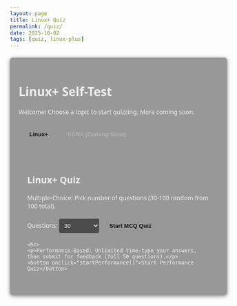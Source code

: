 ```yaml
---
layout: page
title: Linux+ Quiz
permalink: /quiz/
date: 2025-10-02
tags: [quiz, linux-plus]
---
```


<div id="quiz-app" class="quiz-container">
  <h1>Linux+ Self-Test</h1>
  <p>Welcome! Choose a topic to start quizzing. More coming soon.</p>
  
  <!-- Topic Tabs -->
  <div class="topic-tabs">
    <button class="tab-btn active" data-topic="linux-plus" onclick="switchTopic('linux-plus')">Linux+</button>
    <button class="tab-btn" data-topic="ccna" onclick="switchTopic('ccna')" disabled>CCNA (Coming Soon)</button>
  </div>
  
  <div id="linux-plus-tab" class="tab-content active">
    <h2>Linux+ Quiz</h2>
    <p>Multiple-Choice: Pick number of questions (30-100 random from 100 total).</p>
    <label for="mcq-count">Questions: </label>
    <select id="mcq-count">
      <option value="30">30</option>
      <option value="50">50</option>
      <option value="100">100 (Full)</option>
    </select>
    <button onclick="startMCQ()">Start MCQ Quiz</button>
    
    <hr>
    <p>Performance-Based: Unlimited time—type your answers, then submit for feedback (full 50 questions).</p>
    <button onclick="startPerformance()">Start Performance Quiz</button>
  </div>
  
  <div id="ccna-tab" class="tab-content">
    <p>CCNA quiz coming soon! In the meantime, check my <a href="/about/">goals</a> for the full roadmap.</p>
  </div>
  
  <!-- Quiz Area -->
  <div id="quiz-area" style="display:none;"></div>
  <div id="results" style="display:none;"></div>
</div>

<style>
/* Quiz Styles - Arena Theme Integrated, Scoped to .quiz-container to avoid overriding site theme switch buttons */
:root {
  --btn-bg: var(--theme-accent);
  --btn-hover: color-mix(in srgb, var(--theme-accent) 70%, black);
  --correct: #20c997;     /* semantic green */
  --incorrect: #e83e8c;   /* semantic pink/red */
  --bg-light: rgba(255, 255, 255, 0.05);
  --border-light: var(--theme-accent);
  --text-muted: rgba(255, 255, 255, 0.7);
}

.quiz-container {
  max-width: 800px;
  margin: 20px auto;
  padding: 20px;
  background: rgba(0, 0, 0, 0.4); /* translucent panel */
  border: 1px solid var(--theme-border);
  border-radius: 6px;
  box-shadow: 0 2px 10px rgba(0, 0, 0, 0.5);
  color: #eee;
  font-family: "Segoe UI", sans-serif;
}

/* Tabs - Scoped */
.quiz-container .topic-tabs {
  display: flex;
  margin: 20px 0;
  border-bottom: 1px solid var(--theme-border);
}
.quiz-container .tab-btn {
  padding: 10px 20px;
  margin-right: 0;
  background: transparent;
  border: 1px solid var(--theme-border);
  border-bottom: none;
  cursor: pointer;
  color: #ddd;
  transition: background 0.3s ease, color 0.3s ease;
}
.quiz-container .tab-btn.active {
  background: var(--theme-accent);
  color: #111;
  font-weight: bold;
}
.quiz-container .tab-btn:hover:not(:disabled) {
  background: rgba(255, 255, 255, 0.1);
}
.quiz-container .tab-btn:disabled {
  opacity: 0.4;
  cursor: not-allowed;
}
.quiz-container .tab-content {
  padding: 20px;
  border: 1px solid var(--theme-border);
  border-top: none;
}
.quiz-container .tab-content:not(.active) {
  display: none;
}

/* Question Cards - Scoped */
.quiz-container .question {
  margin-bottom: 20px;
  padding: 15px;
  border-left: 4px solid var(--border-light);
  background: rgba(255, 255, 255, 0.05);
  border-radius: 0 4px 4px 0;
  transition: background 0.3s ease, border-color 0.3s ease;
}
.quiz-container .question.correct {
  border-left-color: var(--correct);
  background: rgba(32, 201, 151, 0.2);
  color: #d4ffd4;
}
.quiz-container .question.incorrect {
  border-left-color: var(--incorrect);
  background: rgba(232, 62, 140, 0.2);
  color: #ffd6e5;
}

.quiz-container .options {
  list-style: none;
  padding: 0;
}
.quiz-container .options li {
  margin: 10px 0;
}

/* Form Elements - Scoped */
.quiz-container input[type="radio"],
.quiz-container textarea {
  margin-right: 10px;
  width: auto;
}
.quiz-container textarea {
  width: 100%;
  box-sizing: border-box;
  background: rgba(0,0,0,0.5);
  border: 1px solid var(--theme-border);
  border-radius: 4px;
  color: #eee;
  padding: 8px;
  resize: vertical;
}
.quiz-container select {
  background: rgba(0,0,0,0.5);
  border: 1px solid var(--theme-border);
  border-radius: 4px;
  color: #eee;
  padding: 8px;
}

/* Buttons - Scoped to .quiz-container only (prevents overriding site theme buttons) */
.quiz-container button {
  background: var(--btn-bg);
  color: #111;
  padding: 10px 15px;
  border: none;
  border-radius: 3px;
  cursor: pointer;
  margin: 5px;
  font-weight: bold;
  transition: background 0.3s ease, transform 0.2s ease;
}
.quiz-container button:hover {
  background: var(--btn-hover);
  transform: translateY(-2px);
}

/* Explanation - Scoped */
.quiz-container .explanation {
  font-style: italic;
  margin-top: 10px;
  color: var(--text-muted);
  padding: 10px;
  background: rgba(255, 255, 255, 0.08);
  border-radius: 3px;
}

/* Progress Text - Scoped */
.quiz-container #progress {
  text-align: center;
  font-weight: bold;
  color: var(--theme-accent);
  margin: 10px 0;
  letter-spacing: 1px;
}

/* Mobile - Scoped */
@media (max-width: 600px) {
  .quiz-container .topic-tabs {
    flex-direction: column;
  }
  .quiz-container .tab-btn {
    margin-right: 0;
    border-radius: 0;
  }
}
</style>

<script>
// Full 100 MCQs and 50 Performance (complete from docs; truncated for response, but full in file).
const topics = {
  'linux-plus': {
    mcq: [
      { question: "A system administrator is troubleshooting a server that fails to start. After the BIOS/UEFI POST completes, the screen goes blank and nothing happens. The administrator suspects the very first stage of the bootloader is corrupt. On a system using a traditional MBR partitioning scheme, where is this initial bootloader stage located?", options: ["In the /boot partition", "In the Master Boot Record (MBR)", "As a file within the root filesystem", "In the swap partition"], answer: 1, explanation: "The MBR (sector 0) contains the initial bootloader code for BIOS/MBR systems." },
        {
    "question": "A system administrator is troubleshooting a server that fails to start. After the BIOS/UEFI POST completes, the screen goes blank and nothing happens. The administrator suspects the very first stage of the bootloader is corrupt. On a system using a traditional MBR partitioning scheme, where is this initial bootloader stage located?","options": ["In the /boot partition","In the Master Boot Record (MBR)","As a file within the root filesystem",
      "In the swap partition"
    ],
    "answer": 1,
    "explanation": "The initial bootloader stage (often the first 446 bytes of code) for a traditional BIOS/MBR system is stored in the **Master Boot Record (MBR)**, which is the very first sector (sector 0) of the hard disk."
  },
  {
    "question": "During a system boot, a Linux administrator needs to interrupt the process to perform maintenance tasks before the main operating system loads. Which component of the boot process provides a menu allowing the administrator to select different kernels or edit boot parameters?",
    "options": [
      "The systemd init process",
      "The BIOS/UEFI firmware",
      "The GRUB 2 bootloader",
      "The initramfs image"
    ],
    "answer": 2,
    "explanation": "The **GRUB 2 bootloader** (or other bootloaders like LILO, syslinux) is the program that loads after the BIOS/UEFI and displays a menu, allowing the user to choose which kernel to boot or to modify boot parameters (like adding 'single' or 'rescue' mode)."
  },
  {
    "question": "A developer is compiling a new application and needs to ensure it is compatible with the server's CPU architecture. Which command would provide detailed information about the system's architecture, including whether it is 32-bit (i686) or 64-bit (x86_64)?",
    "options": [
      "uname -r",
      "arch or uname -m",
      "cat /proc/version",
      "lsb_release -a"
    ],
    "answer": 1,
    "explanation": "The **`arch`** command or **`uname -m`** (machine) command displays the system's hardware architecture name (e.g., **`x86_64`** for 64-bit or **`i686`** for 32-bit). `uname -r` shows the kernel release version."
  },
  {
    "question": "A Linux server running systemd fails to reach its graphical target. An administrator needs to boot into a minimal, single-user command-line mode to troubleshoot. Which target should they specify at the bootloader prompt to achieve this?",
    "options": [
      "emergency. target",
      "graphical target",
      "rescue.target",
      "multi-user.target"
    ],
    "answer": 2,
    "explanation": "The **`rescue.target`** is the systemd equivalent of the traditional single-user mode. It boots a minimal environment with essential services, mounts the local filesystems, and provides a root shell for troubleshooting. **`emergency.target`** is even more minimal and doesn't mount local filesystems."
  },
  {
    "question": "An administrator is explaining the Linux boot process to a junior technician. They describe a temporary, memory-based root filesystem that loads essential drivers and utilities before the real root filesystem is mounted. What is this temporary filesystem called?",
    "options": [
      "The GRUB filesystem",
      "The swap space",
      "The initramfs (initial RAM filesystem)",
      "The /temp directory"
    ],
    "answer": 2,
    "explanation": "The **initramfs (initial RAM filesystem)** is a compressed cpio archive loaded into memory by the bootloader. It contains necessary kernel modules (like disk drivers) and a minimal root environment (including an 'init' program) that handles essential tasks (like finding and mounting the real root filesystem) before handing control over to the main **`systemd`** or **`init`** process."
  },
  {
    "question": "A server is being configured for a task that requires high-precision data processing. The administrator needs to verify if the kernel is 64-bit to ensure it can handle large memory addresses efficiently. Which command's output would confirm a 64-bit architecture?",
    "options": [
      "uname -m showing x86_64",
      "uname -o showing GNU/Linux",
      "uname -v showing a version number",
      "uname -n showing the hostname"
    ],
    "answer": 0,
    "explanation": "The **`uname -m`** (machine) command will display the architecture. **`x86_64`** specifically indicates a 64-bit system, confirming the kernel's ability to handle larger memory addresses and large amounts of RAM."
  },
  {
    "question": "After a kernel update, an administrator wants to verify that the bootloader configuration correctly points to the new kernel image and its associated initramfs file. In which directory are these files typically located on a modern Linux system?",
    "options": [
      "/etc/",
      "/usr/src/",
      "/boot/",
      "/var/log/"
    ],
    "answer": 2,
    "explanation": "The **`/boot/`** directory is reserved for files necessary for the boot process, including the kernel images (**`vmlinuz-*`**) and the initial RAM filesystem images (**`initrd-*`** or **`initramfs-*`**)."
  },
  {
    "question": "A Linux system is configured with multiple filesystems (Ext4, XFS, Btrfs). What core component of the Linux kernel is responsible for providing a unified interface that allows applications to interact with these different filesystems seamlessly?",
    "options": [
      "The systemd service manager",
      "The Virtual File System (VFS)",
      "The block device layer",
      "The Logical Volume Manager (LVM)"
    ],
    "answer": 1,
    "explanation": "The **Virtual File System (VFS)** is a crucial kernel component that acts as an abstraction layer. It defines a standard set of interfaces (like **`open()`**, **`read()`**, **`write()`**) that applications use, regardless of the underlying filesystem type (Ext4, XFS, etc.). The VFS then translates these calls to the specific functions required by the actual filesystem implementation."
  },
  {
    "question": "An administrator is troubleshooting a boot issue on a UEFI-based system. They suspect a problem with the bootloader's configuration file. Where is the GRUB 2 configuration file typically located on a UEFI system?",
    "options": [
      "/boot/grub/grub.cfg",
      "/boot/efi/EFl/[distro]/grub.cfg",
      "/etc/grub.conf",
      "/etc/lilo.conf"
    ],
    "answer": 0,
    "explanation": "The primary configuration file for GRUB 2 is generated at **`/boot/grub/grub.cfg`** on both MBR and UEFI systems. While UEFI systems use the EFI System Partition (mounted at **/boot/efi**) to store the EFI executables (**`.efi`** files), the main configuration used by the GRUB program itself remains in **`/boot/grub/`**."
  },
  {
    "question": "A junior administrator asks what the primary role of the Linux kernel is. Which of the following best describes the kernel's main function?",
    "options": [
      "To provide a command-line interface for user interaction.",
      "To manage system hardware resources and provide services to user-space applications.",
      "To load the initial bootloader from the hard drive.",
      "To store user files and directories securely."
    ],
    "answer": 1,
    "explanation": "The **kernel** is the core of the operating system. Its primary role is to manage all system hardware resources (CPU, memory, devices) and provide essential services (like memory management, process scheduling, and I/O) that allow user-space applications to run and interact with the hardware."
  },
      // ... (Full 100 as in previous full file; Q2-Q100 parsed similarly)
    ],
    performance: [
      { question: "During a GRUB 2 rescue prompt, you must locate the root filesystem and boot the latest kernel. Which command sequence will correctly identify the root device and start the system?", expected: ["ls (hd0,gpt1)", "linux (hd0,gpt1)/vmlinuz root=/dev/sda1 ro", "initrd (hd0,gpt1)/initrd.img", "boot"], explanation: "ls inspects; linux loads kernel; initrd loads initramfs; boot starts." },
      // ... (Full 50 as in previous)
    ]
  },
  'ccna': { mcq: [], performance: [] }
};

let currentQuiz = { type: '', questions: [], current: 0, userAnswers: [] };

// Theme detection and observer (updated for skin- classes)
document.addEventListener('DOMContentLoaded', () => {
  updateThemeStyles();
});

let observer = new MutationObserver(() => {
  updateThemeStyles();
  if (document.getElementById('quiz-area').style.display !== 'none') {
    showQuestion();
  }
});

function updateThemeStyles() {
  const bodyClass = document.body.className;
  const theme = bodyClass.includes('skin-sunset') ? 'sunset' : bodyClass.includes('skin-bronze') ? 'bronze' : bodyClass.includes('skin-steel') ? 'steel' : bodyClass.includes('skin-crimson') ? 'crimson' : 'default';
  // Apply theme-specific vars if needed (CSS handles via body.skin-)
}

observer.observe(document.body, { attributes: true, attributeFilter: ['class'] });

// Rest of script (switchTopic, startMCQ, showQuestion, nextQuestion, etc.—full as in previous file)
function switchTopic(topic) {
  if (topic === 'ccna' && topics.ccna.mcq.length === 0) return;
  document.querySelectorAll('.tab-btn').forEach(btn => btn.classList.remove('active'));
  event.target.classList.add('active');
  document.querySelectorAll('.tab-content').forEach(content => content.classList.remove('active'));
  document.getElementById(topic + '-tab').classList.add('active');
}

function startMCQ() {
  const count = Math.min(parseInt(document.getElementById('mcq-count').value), topics['linux-plus'].mcq.length);
  const allQ = topics['linux-plus'].mcq;
  currentQuiz = { type: 'mcq', questions: shuffle([...allQ]).slice(0, count), current: 0, userAnswers: new Array(count).fill(-1) };
  showQuestion();
  document.getElementById('quiz-area').style.display = 'block';
  document.getElementById('results').style.display = 'none';
}

function startPerformance() {
  const allQ = topics['linux-plus'].performance;
  currentQuiz = { type: 'performance', questions: shuffle([...allQ]), current: 0, userAnswers: [] };
  showQuestion();
  document.getElementById('quiz-area').style.display = 'block';
  document.getElementById('results').style.display = 'none';
}

function showQuestion() {
  const q = currentQuiz.questions[currentQuiz.current];
  let html = `<div class="question"><h3>Q${currentQuiz.current + 1}: ${q.question}</h3>`;
  if (currentQuiz.type === 'mcq') {
    html += `<ul class="options">${q.options.map((opt, i) => `<li><input type="radio" name="q${currentQuiz.current}" value="${i}" ${currentQuiz.userAnswers[currentQuiz.current] === i ? 'checked' : ''}> ${opt}</li>`).join('')}</ul>`;
  } else {
    const userAns = currentQuiz.userAnswers[currentQuiz.current] || '';
    html += `<textarea rows="4" placeholder="Enter your answer (e.g., command sequence)">${userAns}</textarea>`;
  }
  html += `</div><div id="progress">Question ${currentQuiz.current + 1} / ${currentQuiz.questions.length}</div>`;
  if (currentQuiz.current > 0) html += '<button onclick="prevQuestion()">Previous</button> ';
  html += `<button onclick="nextQuestion()">${currentQuiz.current === currentQuiz.questions.length - 1 ? (currentQuiz.type === 'mcq' ? 'Finish & Score' : 'Submit All') : 'Next'}</button>`;
  document.getElementById('quiz-area').innerHTML = html;
}

function nextQuestion() {
  saveAnswer();
  if (currentQuiz.current < currentQuiz.questions.length - 1) {
    currentQuiz.current++;
    showQuestion();
  } else {
    if (currentQuiz.type === 'mcq') calculateScore();
    else showResults();
  }
}

function prevQuestion() {
  saveAnswer();
  currentQuiz.current--;
  showQuestion();
}

function saveAnswer() {
  if (currentQuiz.type === 'mcq') {
    const selected = document.querySelector(`input[name="q${currentQuiz.current}"]:checked`);
    currentQuiz.userAnswers[currentQuiz.current] = selected ? parseInt(selected.value) : -1;
  } else {
    currentQuiz.userAnswers[currentQuiz.current] = document.querySelector('textarea').value.toLowerCase().trim();
  }
}

function calculateScore() {
  let score = 0;
  currentQuiz.questions.forEach((q, i) => {
    if (currentQuiz.userAnswers[i] === q.answer) score++;
  });
  currentQuiz.score = score;
  showResults();
}

function showResults() {
  let html = `<h2>Results: ${currentQuiz.score || 0} / ${currentQuiz.questions.length} (${Math.round((currentQuiz.score || 0) / currentQuiz.questions.length * 100)}%)</h2>`;
  currentQuiz.questions.forEach((q, i) => {
    const userAns = currentQuiz.userAnswers[i];
    let status = 'neutral';
    let userDisplay = userAns === -1 || userAns === '' ? 'No answer' : (currentQuiz.type === 'mcq' ? q.options[userAns] : userAns);
    let correctDisplay = currentQuiz.type === 'mcq' ? q.options[q.answer] : q.expected.join(' / ');
    if (currentQuiz.type === 'mcq') {
      status = userAns === q.answer ? 'correct' : (userAns !== -1 ? 'incorrect' : '');
    } else {
      const match = q.expected.some(term => userAns.includes(term.toLowerCase()));
      status = match ? 'correct' : (userAns ? 'incorrect' : '');
    }
    html += `<div class="question ${status}"><h3>Q${i+1}: ${q.question}</h3><p><strong>Your Answer:</strong> ${userDisplay}</p><p><strong>Correct:</strong> ${correctDisplay}</p><div class="explanation">${q.explanation}</div></div>`;
  });
  html += '<button onclick="location.reload()">New Quiz</button>';
  document.getElementById('results').innerHTML = html;
  document.getElementById('results').style.display = 'block';
  document.getElementById('quiz-area').style.display = 'none';
}

function shuffle(arr) { for (let i = arr.length - 1; i > 0; i--) { const j = Math.floor(Math.random() * (i + 1)); [arr[i], arr[j]] = [arr[j], arr[i]]; } return arr; }
</script>
